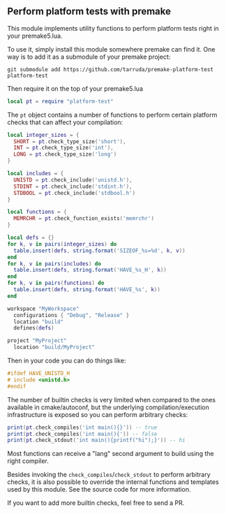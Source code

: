 ## Perform platform tests with premake

This module implements utility functions to perform platform tests right in your
premake5.lua.

To use it, simply install this module somewhere premake can find it. One way is
to add it as a submodule of your premake project:

```
git submodule add https://github.com/tarruda/premake-platform-test platform-test
```

Then require it on the top of your premake5.lua

```lua
local pt = require "platform-test"
```

The `pt` object contains a number of functions to perform certain platform
checks that can affect your compilation:

```lua
local integer_sizes = {
  SHORT = pt.check_type_size('short'),
  INT = pt.check_type_size('int'),
  LONG = pt.check_type_size('long')
}

local includes = {
  UNISTD = pt.check_include('unistd.h'),
  STDINT = pt.check_include('stdint.h'),
  STDBOOL = pt.check_include('stdbool.h')
}

local functions = {
  MEMRCHR = pt.check_function_exists('memrchr')
}

local defs = {}
for k, v in pairs(integer_sizes) do
  table.insert(defs, string.format('SIZEOF_%s=%d', k, v))
end
for k, v in pairs(includes) do
  table.insert(defs, string.format('HAVE_%s_H', k))
end
for k, v in pairs(functions) do
  table.insert(defs, string.format('HAVE_%s', k))
end

workspace "MyWorkspace"
  configurations { "Debug", "Release" }
  location "build"
  defines(defs)

project "MyProject"
  location "build/MyProject"
```

Then in your code you can do things like:

```c
#ifdef HAVE_UNISTD_H
# include <unistd.h>
#endif
```

The number of builtin checks is very limited when compared to the ones available
in cmake/autoconf, but the underlying compilation/execution infrastructure is
exposed so you can perform arbitrary checks:

```lua
print(pt.check_compiles('int main(){}')) -- true
print(pt.check_compiles('int main(){')) -- false
print(pt.check_stdout('int main(){printf("hi");}')) -- hi
```

Most functions can receive a "lang" second argument to build using the
right compiler.

Besides invoking the `check_compiles`/`check_stdout` to perform arbitrary
checks, it is also possible to override the internal functions and templates
used by this module. See the source code for more information.

If you want to add more builtin checks, feel free to send a PR. 
